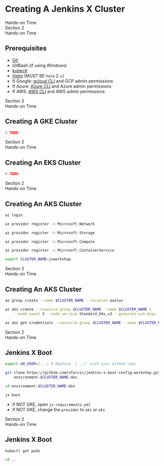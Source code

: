 <!-- .slide: class="center dark" -->
<!-- .slide: data-background="../img/background/hands-on.jpg" -->
# Creating A Jenkins X Cluster

<div class="label">Hands-on Time</div>


<!-- .slide: class="dark" -->
<div class="eyebrow">Section 2</div>
<div class="label">Hands-on Time</div>

## Prerequisites

* [Git](https://git-scm.com/)
* GitBash (if using Windows)
* [kubectl](https://kubernetes.io/docs/tasks/tools/install-kubectl/)
* [Helm](https://helm.sh/) (MUST BE `helm` 2.+)
* If Google: [gcloud CLI](https://cloud.google.com/sdk/docs/quickstarts) and GCP admin permissions
* If Azure: [Azure CLI](https://docs.microsoft.com/en-us/cli/azure/install-azure-cli) and Azure admin permissions
* If AWS: [AWS CLI](https://aws.amazon.com/cli/) and AWS admin permissions


<!-- .slide: class="dark" -->
<div class="eyebrow">Section 2</div>
<div class="label">Hands-on Time</div>

## Creating A GKE Cluster

```bash
# TODO:
```


<!-- .slide: class="dark" -->
<div class="eyebrow">Section 2</div>
<div class="label">Hands-on Time</div>

## Creating An EKS Cluster

```bash
# TODO:
```


<!-- .slide: class="dark" -->
<div class="eyebrow">Section 2</div>
<div class="label">Hands-on Time</div>

## Creating An AKS Cluster

```bash
az login

az provider register -n Microsoft.Network

az provider register -n Microsoft.Storage

az provider register -n Microsoft.Compute

az provider register -n Microsoft.ContainerService

export CLUSTER_NAME=jxworkshop
```


<!-- .slide: class="dark" -->
<div class="eyebrow">Section 2</div>
<div class="label">Hands-on Time</div>

## Creating An AKS Cluster

```bash
az group create --name $CLUSTER_NAME --location eastus

az aks create --resource-group $CLUSTER_NAME --name $CLUSTER_NAME \
    --node-count 3 --node-vm-size Standard_D4s_v3 --generate-ssh-keys

az aks get-credentials --resource-group $CLUSTER_NAME --name $CLUSTER_NAME
```


<!-- .slide: class="dark" -->
<div class="eyebrow">Section 2</div>
<div class="label">Hands-on Time</div>

## Jenkins X Boot

```bash
export GH_USER=[...] # Replace `[...]` with your GitHub user

git clone https://github.com/vfarcic/jenkins-x-boot-config-workshop.git \
    environment-$CLUSTER_NAME-dev

cd environment-$CLUSTER_NAME-dev

jx boot
```

* If NOT GKE, open `jx-requirements.yml`
* If NOT GKE, change the `provider` to `aks` or `eks`


<!-- .slide: class="dark" -->
<div class="eyebrow">Section 2</div>
<div class="label">Hands-on Time</div>

## Jenkins X Boot

```bash
kubectl get pods

cd ..
```
